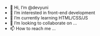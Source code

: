 - 👋 Hi, I’m @devyuni
- 👀 I’m interested in front-end development
- 🌱 I’m currently learning HTML/CSS/JS
- 💞️ I’m looking to collaborate on ...
- 📫 How to reach me ...

<!---
devyuni/devyuni is a ✨ special ✨ repository because its `README.md` (this file) appears on your GitHub profile.
You can click the Preview link to take a look at your changes.
--->

